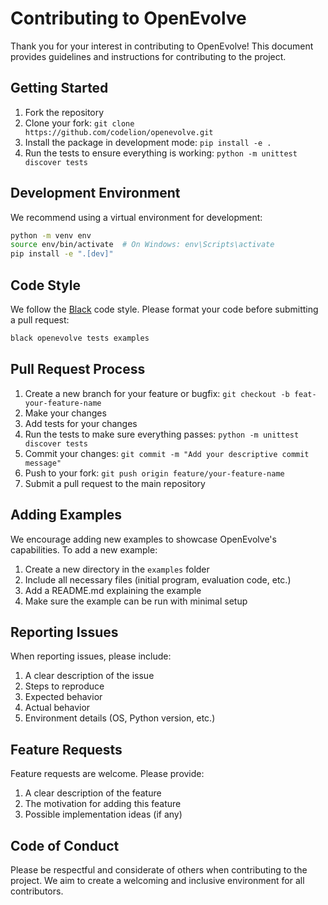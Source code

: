 # Contributing to OpenEvolve

Thank you for your interest in contributing to OpenEvolve! This document provides guidelines and instructions for contributing to the project.

## Getting Started

1. Fork the repository
2. Clone your fork: `git clone https://github.com/codelion/openevolve.git`
3. Install the package in development mode: `pip install -e .`
4. Run the tests to ensure everything is working: `python -m unittest discover tests`

## Development Environment

We recommend using a virtual environment for development:

```bash
python -m venv env
source env/bin/activate  # On Windows: env\Scripts\activate
pip install -e ".[dev]"
```

## Code Style

We follow the [Black](https://black.readthedocs.io/) code style. Please format your code before submitting a pull request:

```bash
black openevolve tests examples
```

## Pull Request Process

1. Create a new branch for your feature or bugfix: `git checkout -b feat-your-feature-name`
2. Make your changes
3. Add tests for your changes
4. Run the tests to make sure everything passes: `python -m unittest discover tests`
5. Commit your changes: `git commit -m "Add your descriptive commit message"`
6. Push to your fork: `git push origin feature/your-feature-name`
7. Submit a pull request to the main repository

## Adding Examples

We encourage adding new examples to showcase OpenEvolve's capabilities. To add a new example:

1. Create a new directory in the `examples` folder
2. Include all necessary files (initial program, evaluation code, etc.)
3. Add a README.md explaining the example
4. Make sure the example can be run with minimal setup

## Reporting Issues

When reporting issues, please include:

1. A clear description of the issue
2. Steps to reproduce
3. Expected behavior
4. Actual behavior
5. Environment details (OS, Python version, etc.)

## Feature Requests

Feature requests are welcome. Please provide:

1. A clear description of the feature
2. The motivation for adding this feature
3. Possible implementation ideas (if any)

## Code of Conduct

Please be respectful and considerate of others when contributing to the project. We aim to create a welcoming and inclusive environment for all contributors.
